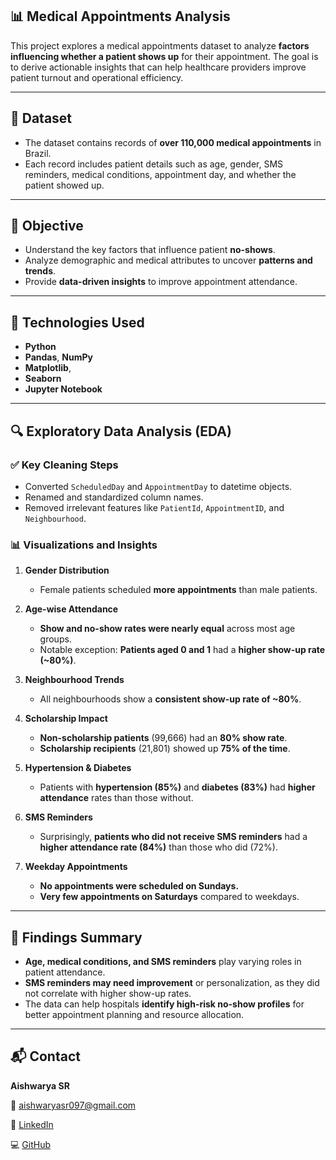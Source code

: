 ## 📊 Medical Appointments Analysis

This project explores a medical appointments dataset to analyze **factors influencing whether a patient shows up** for their appointment. The goal is to derive actionable insights that can help healthcare providers improve patient turnout and operational efficiency.

---

## 📁 Dataset

- The dataset contains records of **over 110,000 medical appointments** in Brazil.
- Each record includes patient details such as age, gender, SMS reminders, medical conditions, appointment day, and whether the patient showed up.

---

## 🎯 Objective

- Understand the key factors that influence patient **no-shows**.
- Analyze demographic and medical attributes to uncover **patterns and trends**.
- Provide **data-driven insights** to improve appointment attendance.

---

## 🧪 Technologies Used

- **Python**
- **Pandas**, **NumPy**
- **Matplotlib**,
- **Seaborn**
- **Jupyter Notebook**

---

## 🔍 Exploratory Data Analysis (EDA)

### ✅ Key Cleaning Steps
- Converted `ScheduledDay` and `AppointmentDay` to datetime objects.
- Renamed and standardized column names.
- Removed irrelevant features like `PatientId`, `AppointmentID`, and `Neighbourhood`.

### 📊 Visualizations and Insights

1. **Gender Distribution**
   - Female patients scheduled **more appointments** than male patients.

2. **Age-wise Attendance**
   - **Show and no-show rates were nearly equal** across most age groups.
   - Notable exception: **Patients aged 0 and 1** had a **higher show-up rate (~80%)**.

3. **Neighbourhood Trends**
   - All neighbourhoods show a **consistent show-up rate of ~80%**.

4. **Scholarship Impact**
   - **Non-scholarship patients** (99,666) had an **80% show rate**.
   - **Scholarship recipients** (21,801) showed up **75% of the time**.

5. **Hypertension & Diabetes**
   - Patients with **hypertension (85%)** and **diabetes (83%)** had **higher attendance** rates than those without.

6. **SMS Reminders**
   - Surprisingly, **patients who did not receive SMS reminders** had a **higher attendance rate (84%)** than those who did (72%).

7. **Weekday Appointments**
   - **No appointments were scheduled on Sundays.**
   - **Very few appointments on Saturdays** compared to weekdays.

---

## 🧠 Findings Summary

- **Age, medical conditions, and SMS reminders** play varying roles in patient attendance.
- **SMS reminders may need improvement** or personalization, as they did not correlate with higher show-up rates.
- The data can help hospitals **identify high-risk no-show profiles** for better appointment planning and resource allocation.

---

## 📬 Contact

**Aishwarya SR**  

📧 aishwaryasr097@gmail.com 

🔗 [LinkedIn](https://www.linkedin.com/in/aishwarya-sr/)  

💻 [GitHub](https://github.com/Aiishwarya01)





